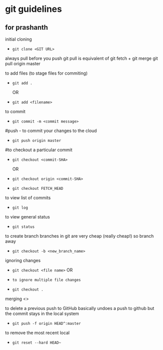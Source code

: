 # git guidelines

## for prashanth

initial cloning
* `git clone <GIT URL>`

always pull before you push
git pull is equivalent of git fetch + git merge
git pull origin master

to add files (to stage files for commiting)
* `git add .`

	OR

* `git add <filename>`

to commit 
* `git commit -m <commit message>`

#push - to commit your changes to the cloud
* `git push origin master`

#to checkout a particular commit 
* `git checkout <commit-SHA>`

	OR

*	`git checkout origin <commit-SHA>`
*	`git checkout FETCH_HEAD`

to view list of commits
* `git log`

to view general status
* `git status`

to create branch
branches in git are very cheap (really cheap!) so branch away
* `git checkout -b <new_branch_name>`

ignoring changes
*	`git checkout <file name>`
	OR

*	`to ignore multiple file changes`
*	`git checkout .`


merging
<>

to delete a previous push to GitHub
basically undoes a push to github
but the commit stays in the local system
* `git push -f origin HEAD^:master`


to remove the most recent local
* `git reset --hard HEAD~`


